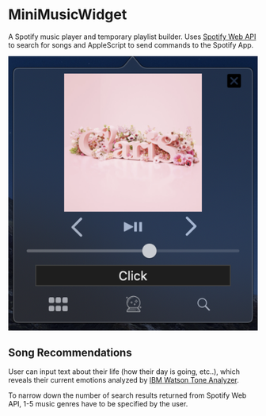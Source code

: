 # MiniMusicWidget
A Spotify music player and temporary playlist builder. Uses [Spotify Web API](https://developer.spotify.com/documentation/web-api/) to search for songs and AppleScript to send commands to the Spotify App.

![preview](https://github.com/Zandew/MiniMusicWidget/blob/master/preview.png) 
<!-- <img src="https://github.com/Zandew/MiniMusicWidget/blob/master/preview.png" height="24"> -->


## Song Recommendations
User can input text about their life (how their day is going, etc..), which reveals their current emotions analyzed by [IBM Watson Tone Analyzer](https://www.ibm.com/watson/services/tone-analyzer/). 

To narrow down the number of search results returned from Spotify Web API, 1-5 music genres have to be specified by the user.
